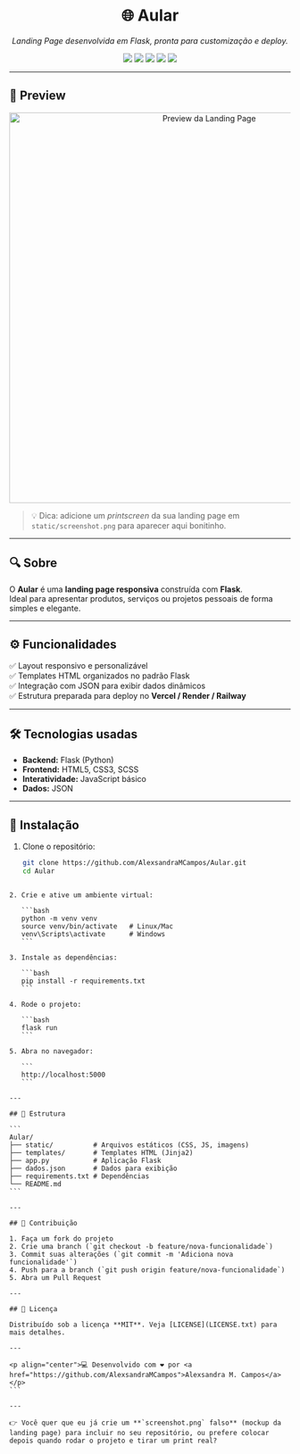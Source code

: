 

<h1 align="center">🌐 Aular</h1>

<p align="center">
  <em>Landing Page desenvolvida em Flask, pronta para customização e deploy.</em>
</p>

<p align="center">
  <img src="https://img.shields.io/badge/Python-3.10+-blue?logo=python" />
  <img src="https://img.shields.io/badge/Flask-2.0+-black?logo=flask" />
  <img src="https://img.shields.io/badge/HTML5-CSS3-orange?logo=html5" />
  <img src="https://img.shields.io/github/license/AlexsandraMCampos/Aular?color=green" />
  <img src="https://img.shields.io/github/last-commit/AlexsandraMCampos/Aular?logo=github" />
</p>

---

## 📸 Preview

<p align="center">
  <img src="https://github.com/AlexsandraMCampos/Aular/raw/main/static/screenshot.png" alt="Preview da Landing Page" width="700">
</p>

> 💡 Dica: adicione um *printscreen* da sua landing page em `static/screenshot.png` para aparecer aqui bonitinho.

---

## 🔍 Sobre

O **Aular** é uma **landing page responsiva** construída com **Flask**.  
Ideal para apresentar produtos, serviços ou projetos pessoais de forma simples e elegante.

---

## ⚙️ Funcionalidades

✅ Layout responsivo e personalizável  
✅ Templates HTML organizados no padrão Flask  
✅ Integração com JSON para exibir dados dinâmicos  
✅ Estrutura preparada para deploy no **Vercel / Render / Railway**

---

## 🛠 Tecnologias usadas

- **Backend:** Flask (Python)  
- **Frontend:** HTML5, CSS3, SCSS  
- **Interatividade:** JavaScript básico  
- **Dados:** JSON  

---

## 🚀 Instalação

1. Clone o repositório:
   ```bash
   git clone https://github.com/AlexsandraMCampos/Aular.git
   cd Aular
````

2. Crie e ative um ambiente virtual:

   ```bash
   python -m venv venv
   source venv/bin/activate   # Linux/Mac
   venv\Scripts\activate      # Windows
   ```

3. Instale as dependências:

   ```bash
   pip install -r requirements.txt
   ```

4. Rode o projeto:

   ```bash
   flask run
   ```

5. Abra no navegador:

   ```
   http://localhost:5000
   ```

---

## 📂 Estrutura

```
Aular/
├── static/          # Arquivos estáticos (CSS, JS, imagens)
├── templates/       # Templates HTML (Jinja2)
├── app.py           # Aplicação Flask
├── dados.json       # Dados para exibição
├── requirements.txt # Dependências
└── README.md
```

---

## 🤝 Contribuição

1. Faça um fork do projeto
2. Crie uma branch (`git checkout -b feature/nova-funcionalidade`)
3. Commit suas alterações (`git commit -m 'Adiciona nova funcionalidade'`)
4. Push para a branch (`git push origin feature/nova-funcionalidade`)
5. Abra um Pull Request

---

## 📄 Licença

Distribuído sob a licença **MIT**. Veja [LICENSE](LICENSE.txt) para mais detalhes.

---

<p align="center">💻 Desenvolvido com ❤️ por <a href="https://github.com/AlexsandraMCampos">Alexsandra M. Campos</a></p>
```

---

👉 Você quer que eu já crie um **`screenshot.png` falso** (mockup da landing page) para incluir no seu repositório, ou prefere colocar depois quando rodar o projeto e tirar um print real?

